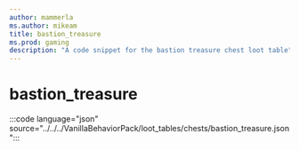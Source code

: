 ```yaml
---
author: mammerla
ms.author: mikeam
title: bastion_treasure
ms.prod: gaming
description: "A code snippet for the bastion treasure chest loot table"
---
```


# bastion_treasure

:::code language="json" source="../../../VanillaBehaviorPack/loot_tables/chests/bastion_treasure.json":::

